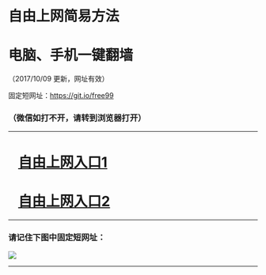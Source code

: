 ﻿# 自由上网简易方法

# 电脑、手机一键翻墙

（2017/10/09 更新，网址有效）

固定短网址：https://git.io/free99

### （微信如打不开，请转到浏览器打开）


***





# &nbsp;&nbsp; <a href="http://ft2753832335.fwq-tz-1001.info/fwqtz01.html?t=100900113252 " target="_blank">自由上网入口1</a>
# &nbsp;&nbsp; <a href="http://ft2803613990.fwq-tz-1002.info/fwqtz02.html?t=100900124391 " target="_blank">自由上网入口2</a>
***

### 请记住下图中固定短网址：

<img src="https://s3-us-west-2.amazonaws.com/fwq-1001/yjfq-20170905okok.png" /> 


***


